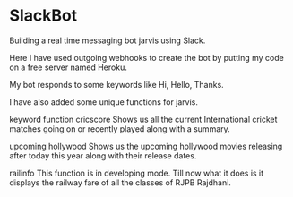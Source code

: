 # SlackBot

Building a real time messaging bot jarvis using Slack.

Here I have used outgoing webhooks to create the bot by putting my code on a free server named Heroku.

My bot responds to some keywords like Hi, Hello, Thanks.

I have also added some unique functions for jarvis.

keyword                     function
cricscore                   Shows us all the current International cricket matches going on or recently played along with a summary.

upcoming hollywood          Shows us the upcoming hollywood movies releasing after today this year along with their release dates.

railinfo                    This function is in developing mode. Till now what it does is it displays the railway fare of all the classes                             of RJPB Rajdhani.
